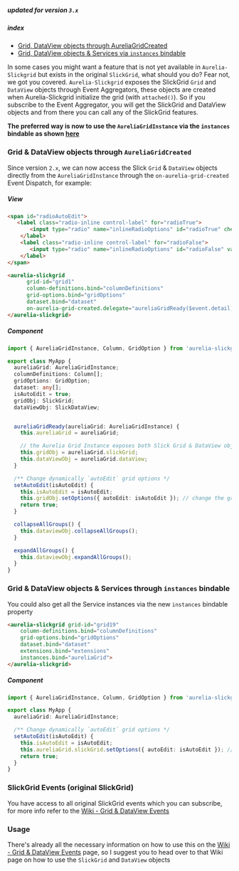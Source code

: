 ##### updated for version `3.x`

##### index
- [Grid, DataView objects through AureliaGridCreated](#grid--dataview-objects-through-aureliagridcreated)
- [Grid, DataView objects & Services via `instances` bindable](#grid--dataview-objects--services-through-instances-bindable)

In some cases you might want a feature that is not yet available in `Aurelia-Slickgrid` but exists in the original `SlickGrid`, what should you do? Fear not, we got you covered. `Aurelia-Slickgrid` exposes the SlickGrid `Grid` and `DataView` objects through Event Aggregators, these objects are created when Aurelia-Slickgrid initialize the grid (with `attached()`). So if you subscribe to the Event Aggregator, you will get the SlickGrid and DataView objects and from there you can call any of the SlickGrid features.

**The preferred way is now to use the `AureliaGridInstance` via the `instances` bindable as shown [here](#grid--dataview-objects--services-through-instances-bindable)**

### Grid & DataView objects through `AureliaGridCreated`
Since version `2.x`, we can now access the Slick `Grid` & `DataView` objects directly from the `AureliaGridInstance` through the `on-aurelia-grid-created` Event Dispatch, for example:

##### View
```html
<span id="radioAutoEdit">
   <label class="radio-inline control-label" for="radioTrue">
       <input type="radio" name="inlineRadioOptions" id="radioTrue" checked value.bind="isAutoEdit" click.delegate="setAutoEdit(true)"> ON (single-click)
    </label>
    <label class="radio-inline control-label" for="radioFalse">
       <input type="radio" name="inlineRadioOptions" id="radioFalse" value.bind="isAutoEdit" click.delegate="setAutoEdit(false)"> OFF (double-click)
    </label>
</span>

<aurelia-slickgrid
      grid-id="grid1"
      column-definitions.bind="columnDefinitions"
      grid-options.bind="gridOptions"
      dataset.bind="dataset"
      on-aurelia-grid-created.delegate="aureliaGridReady($event.detail)">
</aurelia-slickgrid>
```

##### Component
```ts
import { AureliaGridInstance, Column, GridOption } from 'aurelia-slickgrid';

export class MyApp {
  aureliaGrid: AureliaGridInstance;
  columnDefinitions: Column[];
  gridOptions: GridOption;
  dataset: any[];
  isAutoEdit = true;
  gridObj: SlickGrid;
  dataViewObj: SlickDataView;


  aureliaGridReady(aureliaGrid: AureliaGridInstance) {
    this.aureliaGrid = aureliaGrid;

    // the Aurelia Grid Instance exposes both Slick Grid & DataView objects
    this.gridObj = aureliaGrid.slickGrid;
    this.dataViewObj = aureliaGrid.dataView;
  }

  /** Change dynamically `autoEdit` grid options */
  setAutoEdit(isAutoEdit) {
    this.isAutoEdit = isAutoEdit;
    this.gridObj.setOptions({ autoEdit: isAutoEdit }); // change the grid option dynamically
    return true;
  }

  collapseAllGroups() {
    this.dataviewObj.collapseAllGroups();
  }

  expandAllGroups() {
    this.dataviewObj.expandAllGroups();
  }
}
```

### Grid & DataView objects & Services through `instances` bindable
You could also get all the Service instances via the new `instances` bindable property
```html
<aurelia-slickgrid grid-id="grid19"
    column-definitions.bind="columnDefinitions"
    grid-options.bind="gridOptions"
    dataset.bind="dataset"
    extensions.bind="extensions"
    instances.bind="aureliaGrid">
</aurelia-slickgrid>
```

##### Component
```ts
import { AureliaGridInstance, Column, GridOption } from 'aurelia-slickgrid';

export class MyApp {
  aureliaGrid: AureliaGridInstance;

  /** Change dynamically `autoEdit` grid options */
  setAutoEdit(isAutoEdit) {
    this.isAutoEdit = isAutoEdit;
    this.aureliaGrid.slickGrid.setOptions({ autoEdit: isAutoEdit }); // change the grid option dynamically
    return true;
  }
}
```

### SlickGrid Events (original SlickGrid)
You have access to all original SlickGrid events which you can subscribe, for more info refer to the [Wiki - Grid & DataView Events](/ghiscoding/aurelia-slickgrid/wiki/Grid-&-DataView-Events)

### Usage
There's already all the necessary information on how to use this on the [Wiki - Grid & DataView Events](/ghiscoding/aurelia-slickgrid/wiki/Grid-&-DataView-Events#1-example-with-delegate-event-dispatch-asgonx) page, so I suggest you to head over to that Wiki page on how to use the `SlickGrid` and `DataView` objects
